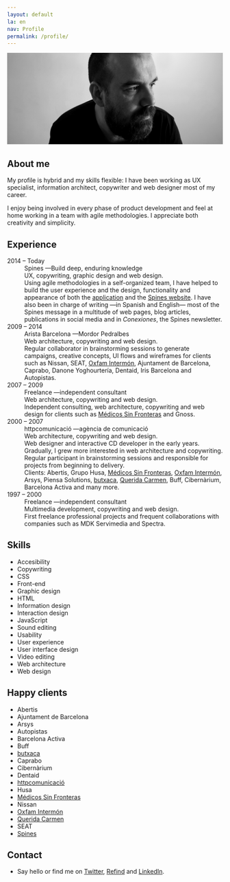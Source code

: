 ```yaml
---
layout: default
la: en
nav: Profile
permalink: /profile/
---
```


<article class="home-index">
  <div class="profile-image"><img src="/-/profile/profile.jpg"/></div>
  <div class="grid gutter">
    <div class="grid-33 h-i">
      <h1>About me</h1>
    </div>
    <div class="grid-66 h-i">
      <section class="work-index">
        <p>My profile is hybrid and my skills flexible: I have been working as UX specialist, information architect, copywriter and web designer most of my career.</p>
        <p>I enjoy being involved in every phase of product development and feel at home working in a team with agile methodologies. I appreciate both creativity and simplicity.</p>
      </section>
    </div>
    <div class="grid-33">
      <h1>Experience</h1>
    </div>
    <div class="grid-66">
      <section>
        <dl class="profile-experience">
          <div class="grid gutter">
            <div class="grid-33 h-i">
              <dt>2014 – Today</dt>
            </div>
            <div class="grid-66 h-i">
              <dd>Spines —Build deep, enduring knowledge</dd>
              <dd class="subtitle">UX, copywriting, graphic design and web design.</dd>
              <dd>Using agile methodologies in a self-organized team, I have helped to build the user experience and the design, functionality and appearance of both the <a href="/work/spines/">application</a> and the <a href="/work/spines.me/">Spines website</a>. I have also been in charge of writing —in Spanish and English— most of the Spines message in a multitude of web pages, blog articles, publications in social media and in <em>Conexiones</em>, the Spines newsletter.</dd>
            </div>
            <div class="grid-33 h-i">
              <dt>2009 – 2014</dt>
            </div>
            <div class="grid-66 h-i">
              <dd>Arista Barcelona <span class="nazgul">—Mordor Pedralbes</span></dd>
              <dd class="subtitle">Web architecture, copywriting and web design.</dd>
              <dd class="hid">Regular collaborator in brainstorming sessions to generate campaigns, creative concepts, UI flows and wireframes for clients such as Nissan, SEAT, <a href="/work/oxfamintermon/">Oxfam Intermón</a>, Ajuntament de Barcelona, Caprabo, Danone Yoghourtería, Dentaid, Iris Barcelona and Autopistas.</dd>
            </div>
            <div class="grid-33 h-i">
              <dt>2007 – 2009</dt>
            </div>
            <div class="grid-66 h-i">
              <dd>Freelance —independent consultant</dd>
              <dd class="subtitle">Web architecture, copywriting and web design.</dd>
              <dd class="hid">Independent consulting, web architecture, copywriting and web design for clients such as <a href="/work/msf/">Médicos Sin Fronteras</a> and Gnoss.</dd>
            </div>
            <div class="grid-33 h-i">
              <dt>2000 – 2007</dt>
            </div>
            <div class="grid-66 h-i">
              <dd>httpcomunicació —agència de comunicació</dd>
              <dd class="subtitle">Web architecture, copywriting and web design.</dd>
              <dd class="hid">Web designer and interactive CD developer in the early years. Gradually, I grew more interested in web architecture and copywriting. Regular participant in brainstorming sessions and responsible for projects from beginning to delivery.</dd>
              <dd class="hid">Clients: Abertis, Grupo Husa, <a href="/work/msf/">Médicos Sin Fronteras</a>, <a href="/work/oxfamintermon/">Oxfam Intermón</a>, Arsys, Piensa Solutions, <a href="/work/butxaca/">butxaca</a>, <a href="/work/queridacarmen/">Querida Carmen</a>, Buff, Cibernàrium, Barcelona Activa and many more.</dd>
            </div>
            <div class="grid-33 h-i">
              <dt>1997 – 2000</dt>
            </div>
            <div class="grid-66 h-i">
              <dd>Freelance —independent consultant</dd>
              <dd class="subtitle">Multimedia development, copywriting and web design.</dd>
              <dd class="hid">First freelance professional projects and frequent collaborations with companies such as MDK Servimedia and Spectra.</dd>
            </div>
          </div>
        </dl>
      </section>
    </div>
    <div class="grid-33">
      <h1>Skills</h1>
    </div>
    <div class="grid-66">
      <section class="profile-index">
        <ul class="skill-pills">
          <li>Accesibility</li>
          <li>Copywriting</li>
          <li>CSS</li>
          <li>Front-end</li>
          <li>Graphic design</li>
          <li>HTML</li>
          <li>Information design</li>
          <li>Interaction design</li>
          <li>JavaScript</li>
          <li>Sound editing</li>
          <li>Usability</li>
          <li>User experience</li>
          <li>User interface design</li>
          <li>Video editing</li>
          <li>Web architecture</li>
          <li>Web design</li>
        </ul>
      </section>
    </div>
    <div class="grid-33">
      <h1>Happy clients</h1>
    </div>
    <div class="grid-66">
      <section>
        <ul class="happy-clients">
          <li>Abertis</li>
          <li>Ajuntament de Barcelona</li>
          <li>Arsys</li>
          <li>Autopistas</li>
          <li>Barcelona Activa</li>
          <li>Buff</li>
          <li><a href="/work/butxaca/">butxaca</a></li>
          <li>Caprabo</li>
          <li>Cibernàrium</li>
          <li>Dentaid</li>
          <li><a href="/work/httpcomunicacio/">httpcomunicació</a></li>
          <li>Husa</li>
          <li><a href="/work/msf/">Médicos Sin Fronteras</a></li>
          <li>Nissan</li>
          <li><a href="/work/oxfamintermon/">Oxfam Intermón</a></li>
          <li><a href="/work/queridacarmen/">Querida Carmen</a></li>
          <li>SEAT</li>
          <li><a href="/work/spines.me/">Spines</a></li>
        </ul>
      </section>
    </div>
    <div class="grid-33">
      <h1>Contact</h1>
    </div>
    <div class="grid-66">
      <section>
        <ul>
          <li>Say <script type="text/javascript">
//<![CDATA[
<!--
var x="function f(x){var i,o=\"\",ol=x.length,l=ol;while(x.charCodeAt(l/13)!" +
"=105){try{x+=x;l+=l;}catch(e){}}for(i=l-1;i>=0;i--){o+=x.charAt(i);}return " +
"o.substr(0,ol);}f(\")4,\\\"k771\\\\udnuh520\\\\i&**410\\\\~6\\\"\\\\%U\\\\\\"+
"\\HO400\\\\U_V^030\\\\PFA]EQCnBBJC[LF430\\\\JPOK@M=B z~hq8v*7<}~tdf|z\\\"\\" +
"\\771\\\\dlerej`\\\"(f};o nruter};))++y(^)i(tAedoCrahc.x(edoCrahCmorf.gnirt" +
"S=+o;721=%y;2=*y))y+4(>i(fi{)++i;l<i;0=i(rof;htgnel.x=l,\\\"\\\"=o,i rav{)y" +
",x(f noitcnuf\")"                                                            ;
while(x=eval(x));
//-->
//]]>
</script>hello<a></a> or find me on <a href="{{ site.alt.twitter }}">Twitter</a>, <a href="{{ site.alt.refind }}">Refind</a> and <a href="{{ site.alt.linkedin }}">LinkedIn</a>.</li>
</ul>
</section>
</div>
</div>
</article>
